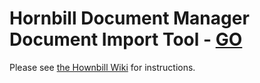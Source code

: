 # Hornbill Document Manager Document Import Tool - [GO](https://golang.org/)

Please see [the Hownbill Wiki](https://wiki.hornbill.com/index.php/Document_Import_Tool) for instructions.
